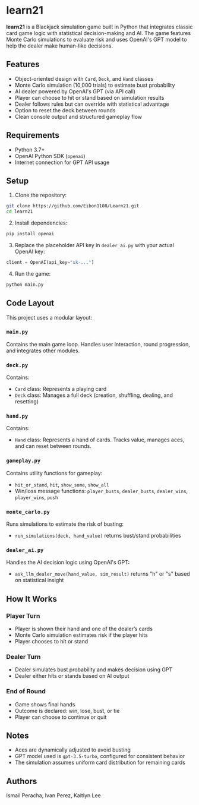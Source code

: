 # learn21

**learn21** is a Blackjack simulation game built in Python that integrates classic card game logic with statistical decision-making and AI. The game features Monte Carlo simulations to evaluate risk and uses OpenAI's GPT model to help the dealer make human-like decisions.

## Features

- Object-oriented design with `Card`, `Deck`, and `Hand` classes
- Monte Carlo simulation (10,000 trials) to estimate bust probability
- AI dealer powered by OpenAI's GPT (via API call)
- Player can choose to hit or stand based on simulation results
- Dealer follows rules but can override with statistical advantage
- Option to reset the deck between rounds
- Clean console output and structured gameplay flow

## Requirements

- Python 3.7+
- OpenAI Python SDK (`openai`)
- Internet connection for GPT API usage

## Setup

1. Clone the repository:

```bash
git clone https://github.com/Eibon1108/Learn21.git
cd learn21
```

2. Install dependencies:

```bash
pip install openai
```

3. Replace the placeholder API key in `dealer_ai.py` with your actual OpenAI key:

```python
client = OpenAI(api_key="sk-...")
```

4. Run the game:

```bash
python main.py
```

## Code Layout

This project uses a modular layout:

### `main.py`
Contains the main game loop. Handles user interaction, round progression, and integrates other modules.

### `deck.py`
Contains:
- `Card` class: Represents a playing card
- `Deck` class: Manages a full deck (creation, shuffling, dealing, and resetting)

### `hand.py`
Contains:
- `Hand` class: Represents a hand of cards. Tracks value, manages aces, and can reset between rounds.

### `gameplay.py`
Contains utility functions for gameplay:
- `hit_or_stand`, `hit`, `show_some`, `show_all`
- Win/loss message functions: `player_busts`, `dealer_busts`, `dealer_wins`, `player_wins`, `push`

### `monte_carlo.py`
Runs simulations to estimate the risk of busting:
- `run_simulations(deck, hand_value)` returns bust/stand probabilities

### `dealer_ai.py`
Handles the AI decision logic using OpenAI's GPT:
- `ask_llm_dealer_move(hand_value, sim_result)` returns "h" or "s" based on statistical insight

## How It Works

### Player Turn
- Player is shown their hand and one of the dealer’s cards
- Monte Carlo simulation estimates risk if the player hits
- Player chooses to hit or stand

### Dealer Turn
- Dealer simulates bust probability and makes decision using GPT
- Dealer either hits or stands based on AI output

### End of Round
- Game shows final hands
- Outcome is declared: win, lose, bust, or tie
- Player can choose to continue or quit

## Notes

- Aces are dynamically adjusted to avoid busting
- GPT model used is `gpt-3.5-turbo`, configured for consistent behavior
- The simulation assumes uniform card distribution for remaining cards

## Authors

Ismail Peracha, Ivan Perez, Kaitlyn Lee
